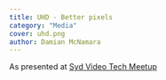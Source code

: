 ```yaml
---
title: UHD - Better pixels
category: "Media"
cover: uhd.png
author: Damian McNamara
---
```


As presented at [Syd Video Tech Meetup]()

